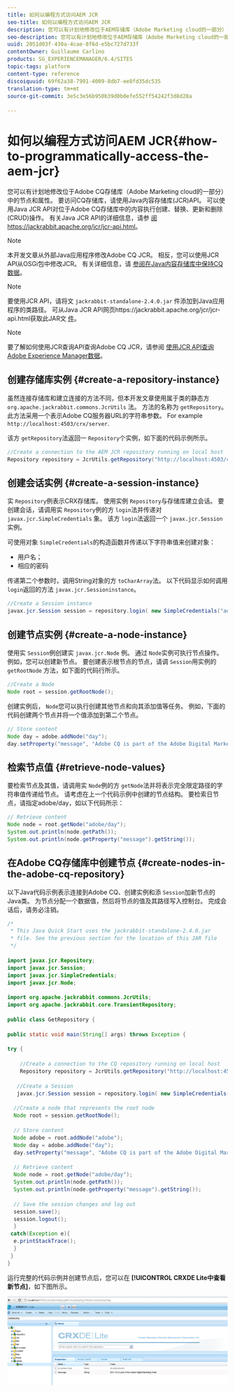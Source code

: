```yaml
---
title: 如何以编程方式访问AEM JCR
seo-title: 如何以编程方式访问AEM JCR
description: 您可以有计划地修改位于AEM存储库（Adobe Marketing cloud的一部分）中的节点和属性
seo-description: 您可以有计划地修改位于AEM存储库（Adobe Marketing cloud的一部分）中的节点和属性
uuid: 2051d03f-430a-4cae-8f6d-e5bc727d733f
contentOwner: Guillaume Carlino
products: SG_EXPERIENCEMANAGER/6.4/SITES
topic-tags: platform
content-type: reference
discoiquuid: 69f62a38-7991-4009-8db7-ee8fd35dc535
translation-type: tm+mt
source-git-commit: 3e5c3e56b950b39d0b0efe552ff54242f3d8d28a

---
```



# 如何以编程方式访问AEM JCR{#how-to-programmatically-access-the-aem-jcr}

您可以有计划地修改位于Adobe CQ存储库（Adobe Marketing cloud的一部分）中的节点和属性。 要访问CQ存储库，请使用Java内容存储库(JCR)API。 可以使用Java JCR API对位于Adobe CQ存储库中的内容执行创建、替换、更新和删除(CRUD)操作。 有关Java JCR API的详细信息，请参 [阅https://jackrabbit.apache.org/jcr/jcr-api.html](https://jackrabbit.apache.org/jcr/jcr-api.html)。

>[!NOTE]
>
>本开发文章从外部Java应用程序修改Adobe CQ JCR。 相反，您可以使用JCR API从OSGi包中修改JCR。 有关详细信息，请 [参阅在Java内容存储库中保持CQ数据](https://helpx.adobe.com/experience-manager/using/persisting-cq-data-java-content1.html)。

>[!NOTE]
>
>要使用JCR API，请将文 `jackrabbit-standalone-2.4.0.jar` 件添加到Java应用程序的类路径。 可从Java JCR API网页https://jackrabbit.apache.org/jcr/jcr-api.html获取此JAR文 [件](https://jackrabbit.apache.org/jcr/jcr-api.html)。

>[!NOTE]
>
>要了解如何使用JCR查询API查询Adobe CQ JCR，请参阅 [使用JCR API查询Adobe Experience Manager数据](https://helpx.adobe.com/experience-manager/using/querying-experience-manager-data-using1.html)。

## 创建存储库实例 {#create-a-repository-instance}

虽然连接存储库和建立连接的方法不同，但本开发文章使用属于类的静态方 `org.apache.jackrabbit.commons.JcrUtils` 法。 方法的名称为 `getRepository`。 此方法采用一个表示Adobe CQ服务器URL的字符串参数。 For example `http://localhost:4503/crx/server`.

该方 `getRepository`法返回一 `Repository`个实例，如下面的代码示例所示。

```java
//Create a connection to the AEM JCR repository running on local host
Repository repository = JcrUtils.getRepository("http://localhost:4503/crx/server");
```

## 创建会话实例 {#create-a-session-instance}

实 `Repository`例表示CRX存储库。 使用实例 `Repository`与存储库建立会话。 要创建会话，请调用实 `Repository`例的方 `login`法并传递对 `javax.jcr.SimpleCredentials` 象。 该方 `login`法返回一个 `javax.jcr.Session` 实例。

可使用对象 `SimpleCredentials`的构造函数并传递以下字符串值来创建对象：

* 用户名；
* 相应的密码

传递第二个参数时，调用String对象的方 `toCharArray`法。 以下代码显示如何调用 `login`返回的方法 `javax.jcr.Sessioninstance`。

```java
//Create a Session instance
javax.jcr.Session session = repository.login( new SimpleCredentials("admin", "admin".toCharArray()));
```

## 创建节点实例 {#create-a-node-instance}

使用实 `Session`例创建实 `javax.jcr.Node` 例。 通过 `Node`实例可执行节点操作。 例如，您可以创建新节点。 要创建表示根节点的节点，请调 `Session`用实例的 `getRootNode` 方法，如下面的代码行所示。

```java
//Create a Node
Node root = session.getRootNode();
```

创建实例后， `Node`您可以执行创建其他节点和向其添加值等任务。 例如，下面的代码创建两个节点并将一个值添加到第二个节点。

```java
// Store content 
Node day = adobe.addNode("day");
day.setProperty("message", "Adobe CQ is part of the Adobe Digital Marketing Suite!");
```

## 检索节点值 {#retrieve-node-values}

要检索节点及其值，请调用实 `Node`例的方 `getNode`法并将表示完全限定路径的字符串值传递给节点。 请考虑在上一个代码示例中创建的节点结构。 要检索日节点，请指定adobe/day，如以下代码所示：

```java
// Retrieve content
Node node = root.getNode("adobe/day");
System.out.println(node.getPath());
System.out.println(node.getProperty("message").getString());
```

## 在Adobe CQ存储库中创建节点 {#create-nodes-in-the-adobe-cq-repository}

以下Java代码示例表示连接到Adobe CQ、创建实例和添 `Session`加新节点的Java类。 为节点分配一个数据值，然后将节点的值及其路径写入控制台。 完成会话后，请务必注销。

```java
/*
 * This Java Quick Start uses the jackrabbit-standalone-2.4.0.jar
 * file. See the previous section for the location of this JAR file
 */
 
import javax.jcr.Repository; 
import javax.jcr.Session; 
import javax.jcr.SimpleCredentials; 
import javax.jcr.Node; 
 
import org.apache.jackrabbit.commons.JcrUtils;
import org.apache.jackrabbit.core.TransientRepository;

public class GetRepository {

public static void main(String[] args) throws Exception { 
 
try { 
 
    //Create a connection to the CQ repository running on local host 
    Repository repository = JcrUtils.getRepository("http://localhost:4503/crx/server");
   
   //Create a Session
   javax.jcr.Session session = repository.login( new SimpleCredentials("admin", "admin".toCharArray())); 
 
  //Create a node that represents the root node
  Node root = session.getRootNode(); 
 
  // Store content 
  Node adobe = root.addNode("adobe"); 
  Node day = adobe.addNode("day"); 
  day.setProperty("message", "Adobe CQ is part of the Adobe Digital Marketing Suite!");

  // Retrieve content 
  Node node = root.getNode("adobe/day"); 
  System.out.println(node.getPath()); 
  System.out.println(node.getProperty("message").getString()); 
 
  // Save the session changes and log out
  session.save(); 
  session.logout();
  }
 catch(Exception e){
  e.printStackTrace();
  }
 } 
}
```

运行完整的代码示例并创建节点后，您可以在 **[!UICONTROL CRXDE Lite中查看新节点]**，如下图所示。

![chlimage_1-68](assets/chlimage_1-68.png)

